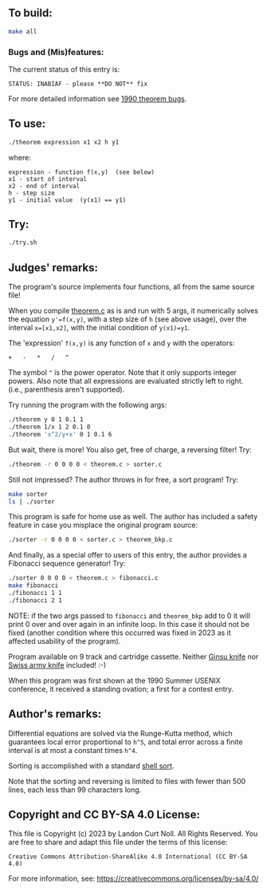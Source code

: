 ## To build:

```sh
make all
```


### Bugs and (Mis)features:

The current status of this entry is:

```
STATUS: INABIAF - please **DO NOT** fix
```

For more detailed information see [1990 theorem bugs](../../bugs.html#1990_theorem).


## To use:

```sh
./theorem expression x1 x2 h y1
```

where:

```
expression - function f(x,y)  (see below)
x1 - start of interval
x2 - end of interval
h - step size
y1 - initial value  (y(x1) == y1)
```


## Try:

```sh
./try.sh
```




## Judges' remarks:

The program's source implements four functions, all from the
same source file!

When you compile [theorem.c](theorem.c) as is and run with 5 args, it
numerically solves the equation `y'=f(x,y)`, with a step size of `h` (see above
usage), over the interval `x=[x1,x2]`, with the initial condition of `y(x1)=y1`.

The 'expression' `f(x,y)` is any function of `x` and `y` with the
operators:

```
+	-	*	/	^
```

The symbol `^` is the power operator.  Note that it only supports
integer powers.  Also note that all expressions are evaluated strictly
left to right.  (i.e., parenthesis aren't supported).

Try running the program with the following args:

```sh
./theorem y 0 1 0.1 1
./theorem 1/x 1 2 0.1 0
./theorem 'x^2/y+x' 0 1 0.1 6
```

But wait, there is more!  You also get, free of charge, a
reversing filter!  Try:

```sh
./theorem -r 0 0 0 0 < theorem.c > sorter.c
```

Still not impressed?  The author throws in for free, a
sort program! Try:

```sh
make sorter
ls | ./sorter
```

This program is safe for home use as well.  The author has
included a safety feature in case you misplace the original
program source:

```sh
./sorter -r 0 0 0 0 < sorter.c > theorem_bkp.c
```

And finally, as a special offer to users of this entry,
the author provides a Fibonacci sequence generator!  Try:

```sh
./sorter 0 0 0 0 < theorem.c > fibonacci.c
make fibonacci
./fibonacci 1 1
./fibonacci 2 1
```

NOTE: if the two args passed to `fibonacci` and `theorem_bkp` add to 0 it will
print 0 over and over again in an infinite loop. In this case it should not be
fixed (another condition where this occurred was fixed in 2023 as it affected
usability of the program).

Program available on 9 track and cartridge cassette.  Neither [Ginsu
knife](https://ginsu.com) nor [Swiss army
knife](https://en.wikipedia.org/wiki/Swiss_Army_knife) included! :-)

When this program was first shown at the 1990 Summer USENIX conference, it
received a standing ovation; a first for a contest entry.


## Author's remarks:

Differential equations are solved via the Runge-Kutta method, which guarantees
local error proportional to `h^5`, and total error across a finite interval is at
most a constant times `h^4`.

Sorting is accomplished with a standard [shell
sort](https://en.wikipedia.org/wiki/Shellsort).

Note that the sorting and reversing is limited to files with fewer than 500
lines, each less than 99 characters long.


## Copyright and CC BY-SA 4.0 License:

This file is Copyright (c) 2023 by Landon Curt Noll.  All Rights Reserved.
You are free to share and adapt this file under the terms of this license:

    Creative Commons Attribution-ShareAlike 4.0 International (CC BY-SA 4.0)

For more information, see: https://creativecommons.org/licenses/by-sa/4.0/
